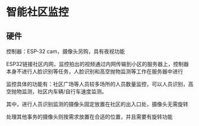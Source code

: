 # 智能社区监控

## 硬件

控制器：ESP-32 cam，摄像头另购，具有夜视功能

ESP32链接社区内网，监控拍出的视频通过内网传输到小区的服务器上，控制器本身不进行人脸识别等任务，人脸识别和高空抛物监测等工作在服务器中进行

监控具体的功能有：社区广场等人员较多场所的人员数量监控，可以人员识别，高空抛物监测，社区内车辆/自行车速度监测。

其中，进行人员识别监测的摄像头固定放置在社区的出入口处，摄像头无需旋转

处理其他事务的摄像头则按需求放置在合适的位置，并且需要有旋转功能
